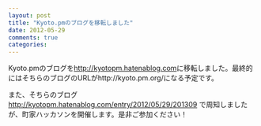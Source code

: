 ```yaml
---
layout: post
title: "Kyoto.pmのブログを移転しました"
date: 2012-05-29
comments: true
categories:
---
```


Kyoto.pmのブログを<http://kyotopm.hatenablog.com>に移転しました。最終的にはそちらのブログのURLがhttp://kyoto.pm.org/になる予定です。

また、そちらのブログ <http://kyotopm.hatenablog.com/entry/2012/05/29/201309> で周知しましたが、町家ハッカソンを開催します。是非ご参加ください！
